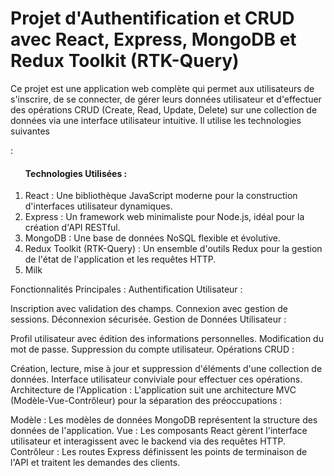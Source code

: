 <h1>Projet d'Authentification et CRUD avec React, Express, MongoDB et Redux Toolkit (RTK-Query)</h1>
<p>Ce projet est une application web complète qui permet aux utilisateurs de s'inscrire, de se connecter, de gérer leurs données utilisateur et d'effectuer des opérations CRUD (Create, Read, Update, Delete) sur une collection de données via une interface utilisateur intuitive. Il utilise les technologies suivantes </p>:
<ol>
  <h4>
    Technologies Utilisées :
  </h4>
  <li>
React : Une bibliothèque JavaScript moderne pour la construction d'interfaces utilisateur dynamiques.
  </li>
  <li>Express : Un framework web minimaliste pour Node.js, idéal pour la création d'API RESTful.</li>
  <li>MongoDB : Une base de données NoSQL flexible et évolutive.</li>
  <li>
Redux Toolkit (RTK-Query) : Un ensemble d'outils Redux pour la gestion de l'état de l'application et les requêtes HTTP.</li>
  <li>Milk</li>
</ol> 


Fonctionnalités Principales :
Authentification Utilisateur :

Inscription avec validation des champs.
Connexion avec gestion de sessions.
Déconnexion sécurisée.
Gestion de Données Utilisateur :

Profil utilisateur avec édition des informations personnelles.
Modification du mot de passe.
Suppression du compte utilisateur.
Opérations CRUD :

Création, lecture, mise à jour et suppression d'éléments d'une collection de données.
Interface utilisateur conviviale pour effectuer ces opérations.
Architecture de l'Application :
L'application suit une architecture MVC (Modèle-Vue-Contrôleur) pour la séparation des préoccupations :

Modèle : Les modèles de données MongoDB représentent la structure des données de l'application.
Vue : Les composants React gèrent l'interface utilisateur et interagissent avec le backend via des requêtes HTTP.
Contrôleur : Les routes Express définissent les points de terminaison de l'API et traitent les demandes des clients.
